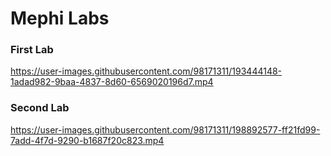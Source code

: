 # Mephi Labs


### First Lab
https://user-images.githubusercontent.com/98171311/193444148-1adad982-9baa-4837-8d60-6569020196d7.mp4

### Second Lab
https://user-images.githubusercontent.com/98171311/198892577-ff21fd99-7add-4f7d-9290-b1687f20c823.mp4
